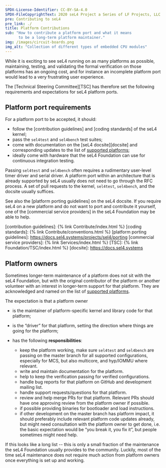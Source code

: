 ```yaml
---
SPDX-License-Identifier: CC-BY-SA-4.0
SPDX-FileCopyrightText: 2020 seL4 Project a Series of LF Projects, LLC.
pre: Contributing to seL4
pre_link: ./
title: Platform Contributions
sub: "How to contribute a platform port and what it means
      to be a long-term platform maintainer."
img: /images/circuit-boards.png
img_alt: "Collection of different types of embedded CPU modules"
---
```


While it is exciting to see seL4 running on as many platforms as possible,
maintaining, testing, and validating the formal verification on those platforms
has an ongoing cost, and for instance an incomplete platform port would lead to
a very frustrating user experience.

The [Technical Steering Committee][TSC] has therefore set the following requirements
and expectations for seL4 platform ports.

## Platform port requirements

For a platform port to be accepted, it should:

- follow the [contribution guidelines] and [coding standards] of the seL4 kernel;
- pass the `sel4test` and `sel4bench` test suites;
- come with documentation on the [seL4 docsite][docsite] and corresponding updates to the
  list of [supported platforms];
- ideally come with hardware that the seL4 Foundation can use for continuous
  integration testing.

Passing `sel4test` and `sel4bench` often requires a rudimentary user-level timer
driver and serial driver. A platform port within an architecture that is already
supported by seL4 usually does not need to go through the RFC process. A set of
pull requests to the kernel, `sel4test`, `sel4bench`, and the docsite usually
suffices.

See also the [platform porting guidelines] on the seL4 docsite. If you require
seL4 on a new platform and do not want to port and contribute it yourself, one
of the [commercial service providers] in the seL4 Foundation may be able to
help.

[contribution guidelines]: {% link Contribute/index.html %}
[coding standards]: {% link Contribute/conventions.html %}
[platform porting guidelines]: https://docs.sel4.systems/projects/sel4/porting
[commercial service providers]: {% link Services/index.html %}
[TSC]: {% link Foundation/TSC/index.html %}
[docsite]: https://docs.sel4.systems

## Platform owners

Sometimes longer-term maintenance of a platform does not sit with the seL4
Foundation, but with the original contributor of the platform or another
volunteer with an interest in longer-term support for that platform. They are
acknowledged and named on the list of [supported platforms].

The expectation is that a platform owner

- is the maintainer of platform-specific kernel and library code for that
  platform;

- is the “driver” for that platform, setting the direction where things are
  going for the platform;

- has the following **responsibilities**:

  - keep the platform working, make sure `sel4test` and `sel4bench` are passing
    on the master branch for all supported configurations, especially for MCS,
    but also multicore, and hyp/IOMMU where relevant.
  - write and maintain documentation for the platform.
  - help to keep the verification passing for verified configurations.
  - handle bug reports for that platform on GitHub and development mailing list.
  - handle support requests/questions for that platform.
  - review and help merge PRs for that platform. Relevant PRs should have one
    approving review from the platform owner if possible.
  - if possible providing binaries for bootloader and load instructions.
  - if other development on the master branch has platform impact, it should
    preferably include relevant platform code updates already, but might need
    consultation with the platform owner to get done, i.e. the basic expectation
    would be “you break it, you fix it”, but people sometimes might need help.

If this looks like a long list -- this is only a small fraction of the
maintenance the seL4 Foundation usually provides to the community. Luckily, most of
the time seL4 maintenance does not require much action from platform owners once
everything is set up and working.

[supported platforms]: https://docs.sel4.systems/Hardware/

